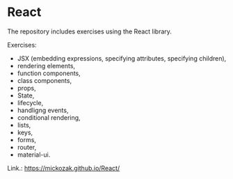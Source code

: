 # React

The repository includes exercises using the React library.

Exercises:

- JSX (embedding expressions, specifying attributes, specifying children),
- rendering elements,
- function components,
- class components,
- props,
- State,
- lifecycle,
- handligng events,
- conditional rendering,
- lists,
- keys,
- forms,
- router,
- material-ui.

Link.: https://mickozak.github.io/React/
